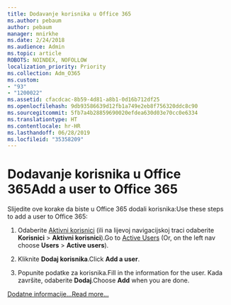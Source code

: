 ```yaml
---
title: Dodavanje korisnika u Office 365
ms.author: pebaum
author: pebaum
manager: mnirkhe
ms.date: 2/24/2018
ms.audience: Admin
ms.topic: article
ROBOTS: NOINDEX, NOFOLLOW
localization_priority: Priority
ms.collection: Adm_O365
ms.custom:
- "93"
- "1200022"
ms.assetid: cfacdcac-8b59-4d81-a8b1-0d16b712df25
ms.openlocfilehash: 9db93586639d12fb1a749e2eb8f756320ddc8c90
ms.sourcegitcommit: 5fb7a4b28859690020efdea630d03e70cc0e6334
ms.translationtype: HT
ms.contentlocale: hr-HR
ms.lasthandoff: 06/28/2019
ms.locfileid: "35358209"
---
```

# <a name="add-a-user-to-office-365"></a><span data-ttu-id="13f48-102">Dodavanje korisnika u Office 365</span><span class="sxs-lookup"><span data-stu-id="13f48-102">Add a user to Office 365</span></span>

<span data-ttu-id="13f48-103">Slijedite ove korake da biste u Office 365 dodali korisnika:</span><span class="sxs-lookup"><span data-stu-id="13f48-103">Use these steps to add a user to Office 365:</span></span>
  
1. <span data-ttu-id="13f48-104">Odaberite [Aktivni korisnici](https://admin.microsoft.com/Adminportal/Home?source=applauncher#/users) (ili na lijevoj navigacijskoj traci odaberite **Korisnici** \> **Aktivni korisnici**).</span><span class="sxs-lookup"><span data-stu-id="13f48-104">Go to [Active Users](https://admin.microsoft.com/Adminportal/Home?source=applauncher#/users) (Or, on the left nav choose **Users** \> **Active users**).</span></span>

2. <span data-ttu-id="13f48-105">Kliknite **Dodaj korisnika**.</span><span class="sxs-lookup"><span data-stu-id="13f48-105">Click **Add a user**.</span></span>

3. <span data-ttu-id="13f48-106">Popunite podatke za korisnika.</span><span class="sxs-lookup"><span data-stu-id="13f48-106">Fill in the information for the user.</span></span> <span data-ttu-id="13f48-107">Kada završite, odaberite **Dodaj**.</span><span class="sxs-lookup"><span data-stu-id="13f48-107">Choose **Add** when you are done.</span></span>

[<span data-ttu-id="13f48-108">Dodatne informacije...</span><span class="sxs-lookup"><span data-stu-id="13f48-108">Read more...</span></span>](https://support.office.com/article/1970f7d6-03b5-442f-b385-5880b9c256ec)
  